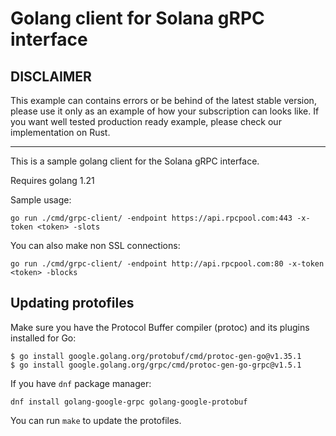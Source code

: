 # Golang client for Solana gRPC interface

## DISCLAIMER

This example can contains errors or be behind of the latest stable version, please use it only as an example of how your subscription can looks like. If you want well tested production ready example, please check our implementation on Rust.

<hr>

This is a sample golang client for the Solana gRPC interface.

Requires golang 1.21

Sample usage:

```
go run ./cmd/grpc-client/ -endpoint https://api.rpcpool.com:443 -x-token <token> -slots
```

You can also make non SSL connections:

```
go run ./cmd/grpc-client/ -endpoint http://api.rpcpool.com:80 -x-token <token> -blocks
```

## Updating protofiles

Make sure you have the Protocol Buffer compiler (protoc) and its plugins installed for Go:

```
$ go install google.golang.org/protobuf/cmd/protoc-gen-go@v1.35.1
$ go install google.golang.org/grpc/cmd/protoc-gen-go-grpc@v1.5.1
```

If you have `dnf` package manager:

```
dnf install golang-google-grpc golang-google-protobuf
```

You can run `make` to update the protofiles.

